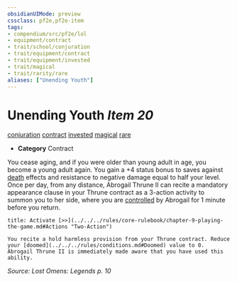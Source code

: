 ```yaml
---
obsidianUIMode: preview
cssclass: pf2e,pf2e-item
tags:
- compendium/src/pf2e/lol
- equipment/contract
- trait/school/conjuration
- trait/equipment/contract
- trait/equipment/invested
- trait/magical
- trait/rarity/rare
aliases: ["Unending Youth"]
---
```

# Unending Youth *Item 20*  
[conjuration](conjuration.md)  [contract](contract-lol.md)  [invested](invested.md)  [magical](magical.md)  [rare](rare.md)  

- **Category** Contract

You cease aging, and if you were older than young adult in age, you become a young adult again. You gain a +4 status bonus to saves against [death](death.md) effects and resistance to negative damage equal to half your level. Once per day, from any distance, Abrogail Thrune II can recite a mandatory appearance clause in your Thrune contract as a 3-action activity to summon you to her side, where you are [controlled](conditions.md#Controlled) by Abrogail for 1 minute before you return.

```ad-embed-ability
title: Activate [>>](../../../rules/core-rulebook/chapter-9-playing-the-game.md#Actions "Two-Action")

You recite a hold harmless provision from your Thrune contract. Reduce your [doomed](../../../rules/conditions.md#Doomed) value to 0. Abrogail Thrune II is immediately made aware that you have used this ability.
```

*Source: Lost Omens: Legends p. 10*
